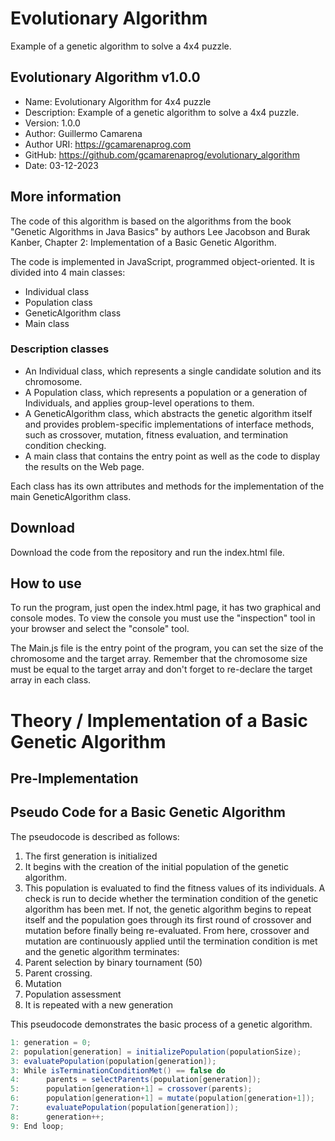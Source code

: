 # Evolutionary Algorithm

Example of a genetic algorithm to solve a 4x4 puzzle.

## Evolutionary Algorithm v1.0.0

- Name:          Evolutionary Algorithm for 4x4 puzzle
- Description:   Example of a genetic algorithm to solve a 4x4 puzzle.
- Version:       1.0.0
- Author:        Guillermo Camarena
- Author URI:    https://gcamarenaprog.com
- GitHub:        https://github.com/gcamarenaprog/evolutionary_algorithm
- Date:          03-12-2023

## More information

The code of this algorithm is based on the algorithms from the book "Genetic Algorithms in Java Basics" by authors Lee
Jacobson and Burak Kanber, Chapter 2: Implementation of a Basic Genetic Algorithm.

The code is implemented in JavaScript, programmed object-oriented. It is divided into 4 main classes:

- Individual class
- Population class
- GeneticAlgorithm class
- Main class

### Description classes

- An Individual class, which represents a single candidate solution and its chromosome.
- A Population class, which represents a population or a generation of Individuals, and applies group-level operations
to them.
- A GeneticAlgorithm class, which abstracts the genetic algorithm itself and provides problem-specific implementations
of interface methods, such as crossover, mutation, fitness evaluation, and termination condition checking. 
- A main class that contains the entry point as well as the code to display the results on the Web page.

Each class has its own attributes and methods for the implementation of the main GeneticAlgorithm class.

## Download

Download the code from the repository and run the index.html file.

## How to use

To run the program, just open the index.html page, it has two graphical and console modes. To view the console you must
use the "inspection" tool in your browser and select the "console" tool.

The Main.js file is the entry point of the program, you can set the size of the chromosome and the target array.
Remember that the chromosome size must be equal to the target array and don't forget to re-declare the target array in
each class.

# Theory / Implementation of a Basic Genetic Algorithm

## Pre-Implementation

## Pseudo Code for a Basic Genetic Algorithm

The pseudocode is described as follows:

1. The first generation is initialized
2. It begins with the creation of the initial population of the genetic algorithm.
3. This population is evaluated to find the fitness values of its individuals.
   A check is run to decide whether the termination condition of the genetic algorithm has been met.
   If not, the genetic algorithm begins to repeat itself and the population goes through its first round of crossover
   and mutation before finally being re-evaluated. From here, crossover and mutation are continuously applied until the
   termination condition is met and the genetic algorithm terminates:
4. Parent selection by binary tournament (50)
5. Parent crossing.
6. Mutation
7. Population assessment
8. It is repeated with a new generation

This pseudocode demonstrates the basic process of a genetic algorithm.

```java
1: generation = 0;
2: population[generation] = initializePopulation(populationSize);
3: evaluatePopulation(population[generation]);
3: While isTerminationConditionMet() == false do
4:      parents = selectParents(population[generation]);
5:      population[generation+1] = crossover(parents);
6:      population[generation+1] = mutate(population[generation+1]);
7:      evaluatePopulation(population[generation]);
8:      generation++;
9: End loop;
```
